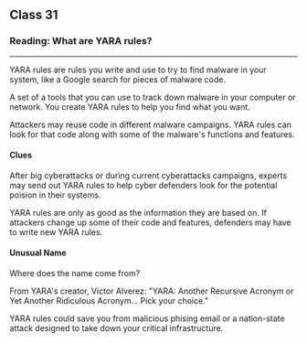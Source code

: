 ## Class 31

### Reading: What are YARA rules?

------

YARA rules are rules you write and use to try to find malware in your system, like a Google search for pieces of malware code.

A set of a tools that you can use to track down malware in your computer or network. You create YARA rules to help you find what you want.

Attackers may reuse code in different malware campaigns. YARA rules can look for that code along with some of the malware's functions and features.

#### Clues

After big cyberattacks or during current cyberattacks campaigns, experts may send out YARA rules to help cyber defenders look for the potential poision in their systems.

YARA rules are only as good as the information they are based on. If attackers change up some of their code and features, defenders may have to write new YARA rules.

#### Unusual Name

Where does the name come from?

From YARA's creator, Victor Alverez: "YARA: Another Recursive Acronym or Yet Another Ridiculous Acronym... Pick your choice."

YARA rules could save you from malicious phising email or a nation-state attack designed to take down your critical infrastructure.

